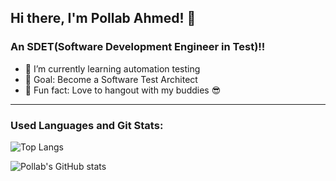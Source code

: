 ## Hi there, I'm Pollab Ahmed! 👋

### An SDET(Software Development Engineer in Test)!!

- :seedling: I’m currently learning automation testing
- :evergreen_tree: Goal: Become a Software Test Architect
- :sunrise_over_mountains: Fun fact: Love to hangout with my buddies :sunglasses:

---

### Used Languages and Git Stats:
![Top Langs](https://github-readme-stats.vercel.app/api/top-langs/?username=P-Ahmed&layout=compact)

![Pollab's GitHub stats](https://github-readme-stats.vercel.app/api?username=P-Ahmed&show_icons=true&theme=deafult)

